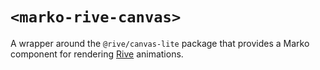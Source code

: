 # `<marko-rive-canvas>`

A wrapper around the `@rive/canvas-lite` package that provides a Marko component for rendering [Rive](https://rive.app/) animations.
